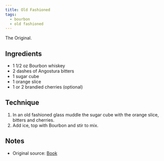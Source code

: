 ```yaml
---
title: Old Fashioned
tags:
  - bourbon
  - old fashioned
---
```


The Original.


Ingredients
-----------

* 1 1/2 oz Bourbon whiskey
* 2 dashes of Angostura bitters
* 1 sugar cube
* 1 orange slice
* 1 or 2 brandied cherries (optional)


Technique
-----------

1. In an old fashioned glass muddle the sugar cube with the orange slice, bitters and cherries.
2. Add ice, top with Bourbon and stir to mix.


Notes
-----------

* Original source: [Book](link)